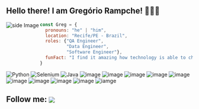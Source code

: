 ## Hello there! I am Gregório Rampche! 🧑🏻‍💻

<a href="https://github.com/rampche/convoychat">
  <img align="left" alt="side Image" src="https://github-readme-stats.vercel.app/api/top-langs/?username=rampche&theme=nightowl&hide=html&layout=compact" />
</a>

```javascript
const Greg = {
  pronouns: "he" | "him",
  location: "Recife/PE - Brazil",
  roles: {"QA Engineer",
          "Data Engineer",
          "Software Engineer"},
  funFact: "I find it amazing how technology is able to change our social relationships."
}
```
![Python](https://img.shields.io/badge/python-3670A0?style=for-the-badge&logo=python&logoColor=ffdd54)
![Selenium](https://img.shields.io/badge/-selenium-%43B02A?style=for-the-badge&logo=selenium&logoColor=white)
![Java](https://img.shields.io/badge/java-%23ED8B00.svg?style=for-the-badge&logo=openjdk&logoColor=white)
![image](https://img.shields.io/badge/TypeScript-007ACC?style=for-the-badge&logo=typescript&logoColor=white)
![image](https://img.shields.io/badge/JavaScript-323330?style=for-the-badge&logo=javascript&logoColor=F7DF1E)
![image](https://img.shields.io/badge/React-20232A?style=for-the-badge&logo=react&logoColor=61DAFB)
![image](https://img.shields.io/badge/CSS3-1572B6?style=for-the-badge&logo=css3&logoColor=white)
![image](https://img.shields.io/badge/HTML5-E34F26?style=for-the-badge&logo=html5&logoColor=white)
![image](https://img.shields.io/badge/Node.js-43853D?style=for-the-badge&logo=node.js&logoColor=white)
![image](https://img.shields.io/badge/Tailwind_CSS-38B2AC?style=for-the-badge&logo=tailwind-css&logoColor=white)
![image](https://img.shields.io/badge/Sass-CC6699?style=for-the-badge&logo=sass&logoColor=white)
![image](https://img.shields.io/badge/Kotlin-0095D5?&style=for-the-badge&logo=kotlin&logoColor=white)
![iamge](https://img.shields.io/badge/Spring-6DB33F?style=for-the-badge&logo=spring&logoColor=white)

Follow me:
<a href="https://www.linkedin.com/in/gregoriorampche/">
<img align="center" src="https://img.shields.io/badge/LinkedIn-0077B5?style=for-the-badge&logo=linkedin&logoColor=white" />
</a>
---
